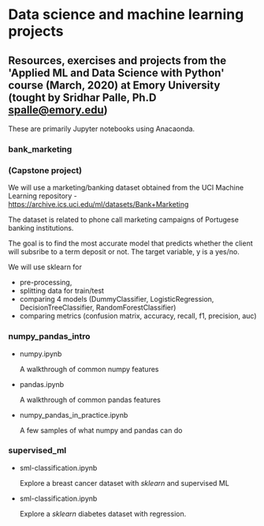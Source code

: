  # Data science and machine learning projects

## Resources, exercises and projects from the 'Applied ML and Data Science with Python' course (March, 2020) at Emory University (tought by Sridhar Palle, Ph.D spalle@emory.edu)

These are primarily Jupyter notebooks using Anacaonda.

 ### bank_marketing
 ### (Capstone project)

We will use a marketing/banking dataset obtained from the UCI Machine Learning repository - https://archive.ics.uci.edu/ml/datasets/Bank+Marketing

The dataset is related to phone call marketing campaigns of Portugese banking institutions.

The goal is to find the most accurate model that predicts whether the client will subsribe to a term deposit or not.
The target variable, y is a yes/no.

We will use sklearn for
 - pre-processing,
 - splitting data for train/test
 - comparing 4 models (DummyClassifier, LogisticRegression, DecisionTreeClassifier, RandomForestClassifier)
 - comparing metrics (confusion matrix, accuracy, recall, f1, precision, auc)

### numpy_pandas_intro

- numpy.ipynb
    
    A walkthrough of common numpy features

- pandas.ipynb

    A walkthrough of common pandas features

- numpy_pandas_in_practice.ipynb

    A few samples of what numpy and pandas can do

### supervised_ml

- sml-classification.ipynb

    Explore a breast cancer dataset with *sklearn* and supervised ML

- sml-classification.ipynb

    Explore a *sklearn* diabetes dataset with regression.